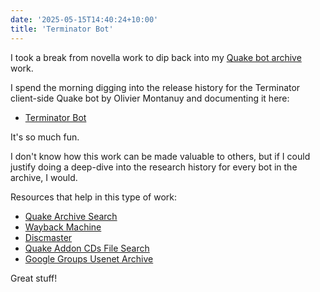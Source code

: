 ```yaml
---
date: '2025-05-15T14:40:24+10:00'
title: 'Terminator Bot'
---
```


I took a break from novella work to dip back into my [Quake bot archive](https://github.com/Jason2Brownlee/QuakeBotArchive) work.

I spend the morning digging into the release history for the Terminator client-side Quake bot by Olivier Montanuy and documenting it here:

* [Terminator Bot](https://github.com/Jason2Brownlee/QuakeBotArchive/blob/main/research/essays/b34_terminator.md)

It's so much fun.

I don't know how this work can be made valuable to others, but if I could justify doing a deep-dive into the research history for every bot in the archive, I would.

Resources that help in this type of work:

* [Quake Archive Search](https://github.com/Jason2Brownlee/QuakeArchiveSearch)
* [Wayback Machine](https://web.archive.org/)
* [Discmaster](https://discmaster.textfiles.com/)
* [Quake Addon CDs File Search](https://quakediscs.com/search/)
* [Google Groups Usenet Archive](https://groups.google.com/)

Great stuff!